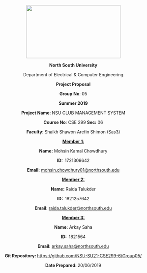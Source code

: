 <p style="text-align: center;">&nbsp;</p>
<p style="text-align: center;">&nbsp;</p>
<p align="center"><strong><img src="https://media.dhakatribune.com/uploads/2016/11/nsulogo.jpg" alt="" width="307" height="172" /></strong></p>
<p align="center"><strong>North South University</strong></p>
<p align="center">Department of Electrical &amp; Computer Engineering</p>
<p align="center"><strong>Project Proposal</strong></p>
<p align="center"><strong>Group No</strong>: 05</p>
<p align="center"><strong>Summer 2019</strong></p>
<p align="center"><strong>Project Name</strong>: NSU CLUB MANAGEMENT SYSTEM</p>
<p align="center"><strong>Course No</strong>: CSE 299 <strong>Sec</strong><strong>:</strong> 06</p>
<p align="center"><strong>Faculty</strong>: Shaikh Shawon Arefin Shimon (Sas3)</p>
<p align="center"><strong><u>Member 1</u></strong><u>:</u></p>
<p align="center"><strong>Name</strong><strong>:</strong> Mohsin Kamal Chowdhury</p>
<p align="center"><strong>ID</strong><strong>:&nbsp; </strong>1721309642</p>
<p align="center"><strong>Email</strong><strong>:</strong> <a href="mailto:mohsin.chowdhury01@northsouth.edu">mohsin.chowdhury01@northsouth.edu</a></p>
<p align="center"><strong><u>Member 2</u></strong><strong><u>:</u></strong></p>
<p align="center"><strong>Name</strong><strong>:</strong> Raida Talukder</p>
<p align="center"><strong>ID</strong><strong>:&nbsp; </strong>1821257642</p>
<p align="center"><strong>Email</strong><strong>:</strong> <a href="mailto:raida.talukder@northsouth.edu">raida.talukder@northsouth.edu</a></p>
<p align="center"><strong><u>Member 3</u></strong><strong><u>:</u></strong></p>
<p align="center"><strong>Name</strong><strong>:</strong> Arkay Saha</p>
<p align="center"><strong>ID</strong><strong>:&nbsp; </strong>1821564</p>
<p align="center"><strong>Email</strong><strong>:</strong> <a href="mailto:arkay.saha@northsouth.edu">arkay.saha@northsouth.edu</a></p>
<p align="center"><strong>Git Repository</strong><strong>: </strong><a
href="https://github.com/NSU-SU21-CSE299-6/Group05/">https://github.com/NSU-SU21-CSE299-6/Group05/</a></p>
<p align="center"><strong>Date Prepared</strong><strong>: </strong>20/06/2019</p>
<p><strong>&nbsp;</strong></p>
<p><strong>&nbsp;</strong></p>
